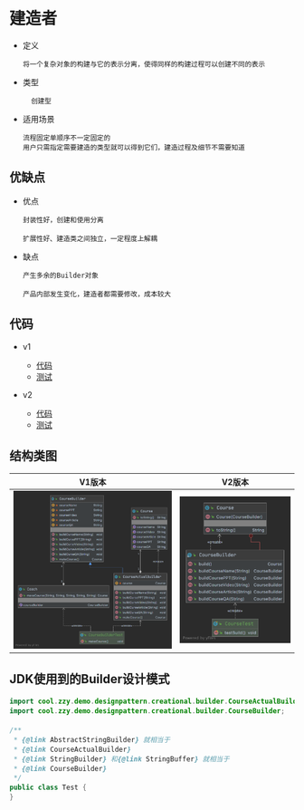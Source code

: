 # 建造者

- 定义

      将一个复杂对象的构建与它的表示分离，使得同样的构建过程可以创建不同的表示

- 类型

        创建型

- 适用场景

      流程固定单顺序不一定固定的
      用户只需指定需要建造的类型就可以得到它们，建造过程及细节不需要知道
      
         
## 优缺点

- 优点

      封装性好，创建和使用分离
      
      扩展性好、建造类之间独立，一定程度上解耦

- 缺点

      产生多余的Builder对象
      
      产品内部发生变化，建造者都需要修改，成本较大

## 代码

- v1
  - [代码](../../java/cool/zzy/designpattern/creational/builder)
  - [测试](../../../test/java/cool/zzy/designpattern/creational/builder/CourseBuilderTest.java)

- v2
  - [代码](../../java/cool/zzy/designpattern/creational/builder/v2)
  - [测试](../../../test/java/cool/zzy/designpattern/creational/builder/v2/CourseTest.java)

## 结构类图

| V1版本 | V2版本 |
| :--------: | :--------: |
| ![BuilderV1](../images/creational/BuilderV1.png) | ![BuilderV2](../images/creational/BuilderV2.png) |

## JDK使用到的Builder设计模式

```java
import cool.zzy.demo.designpattern.creational.builder.CourseActualBuilder;
import cool.zzy.demo.designpattern.creational.builder.CourseBuilder;

/**
 * {@link AbstractStringBuilder} 就相当于
 * {@link CourseActualBuilder}
 * {@link StringBuilder} 和{@link StringBuffer} 就相当于
 * {@link CourseBuilder}
 */
public class Test {
}
```
